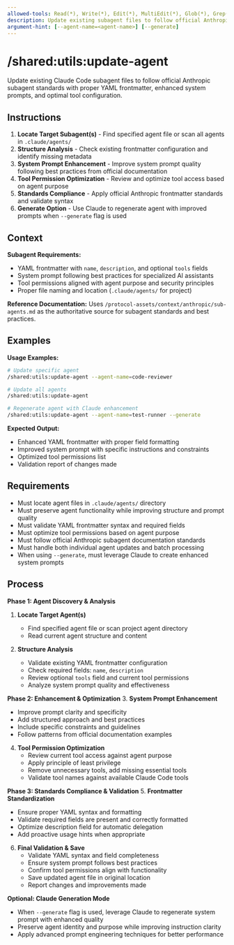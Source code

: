 ```yaml
---
allowed-tools: Read(*), Write(*), Edit(*), MultiEdit(*), Glob(*), Grep(*), LS(*), Task(*)
description: Update existing subagent files to follow official Anthropic standards
argument-hint: [--agent-name=<agent-name>] [--generate]
---
```


# /shared:utils:update-agent

Update existing Claude Code subagent files to follow official Anthropic subagent standards with proper YAML frontmatter, enhanced system prompts, and optimal tool configuration.

## Instructions

1. **Locate Target Subagent(s)** - Find specified agent file or scan all agents in `.claude/agents/`
2. **Structure Analysis** - Check existing frontmatter configuration and identify missing metadata
3. **System Prompt Enhancement** - Improve system prompt quality following best practices from official documentation
4. **Tool Permission Optimization** - Review and optimize tool access based on agent purpose
5. **Standards Compliance** - Apply official Anthropic frontmatter standards and validate syntax
6. **Generate Option** - Use Claude to regenerate agent with improved prompts when `--generate` flag is used

## Context

**Subagent Requirements:**

- YAML frontmatter with `name`, `description`, and optional `tools` fields
- System prompt following best practices for specialized AI assistants
- Tool permissions aligned with agent purpose and security principles
- Proper file naming and location (`.claude/agents/` for project)

**Reference Documentation:**
Uses `/protocol-assets/context/anthropic/sub-agents.md` as the authoritative source for subagent standards and best practices.

## Examples

**Usage Examples:**

```bash
# Update specific agent
/shared:utils:update-agent --agent-name=code-reviewer

# Update all agents
/shared:utils:update-agent

# Regenerate agent with Claude enhancement
/shared:utils:update-agent --agent-name=test-runner --generate
```

**Expected Output:**

- Enhanced YAML frontmatter with proper field formatting
- Improved system prompt with specific instructions and constraints
- Optimized tool permissions list
- Validation report of changes made

## Requirements

- Must locate agent files in `.claude/agents/` directory
- Must preserve agent functionality while improving structure and prompt quality
- Must validate YAML frontmatter syntax and required fields
- Must optimize tool permissions based on agent purpose
- Must follow official Anthropic subagent documentation standards
- Must handle both individual agent updates and batch processing
- When using `--generate`, must leverage Claude to create enhanced system prompts

## Process

**Phase 1: Agent Discovery & Analysis**

1. **Locate Target Agent(s)**
   - Find specified agent file or scan project agent directory
   - Read current agent structure and content

2. **Structure Analysis**
   - Validate existing YAML frontmatter configuration
   - Check required fields: `name`, `description`
   - Review optional `tools` field and current tool permissions
   - Analyze system prompt quality and effectiveness

**Phase 2: Enhancement & Optimization** 3. **System Prompt Enhancement**

- Improve prompt clarity and specificity
- Add structured approach and best practices
- Include specific constraints and guidelines
- Follow patterns from official documentation examples

4. **Tool Permission Optimization**
   - Review current tool access against agent purpose
   - Apply principle of least privilege
   - Remove unnecessary tools, add missing essential tools
   - Validate tool names against available Claude Code tools

**Phase 3: Standards Compliance & Validation** 5. **Frontmatter Standardization**

- Ensure proper YAML syntax and formatting
- Validate required fields are present and correctly formatted
- Optimize description field for automatic delegation
- Add proactive usage hints when appropriate

6. **Final Validation & Save**
   - Validate YAML syntax and field completeness
   - Ensure system prompt follows best practices
   - Confirm tool permissions align with functionality
   - Save updated agent file in original location
   - Report changes and improvements made

**Optional: Claude Generation Mode**

- When `--generate` flag is used, leverage Claude to regenerate system prompt with enhanced quality
- Preserve agent identity and purpose while improving instruction clarity
- Apply advanced prompt engineering techniques for better performance
